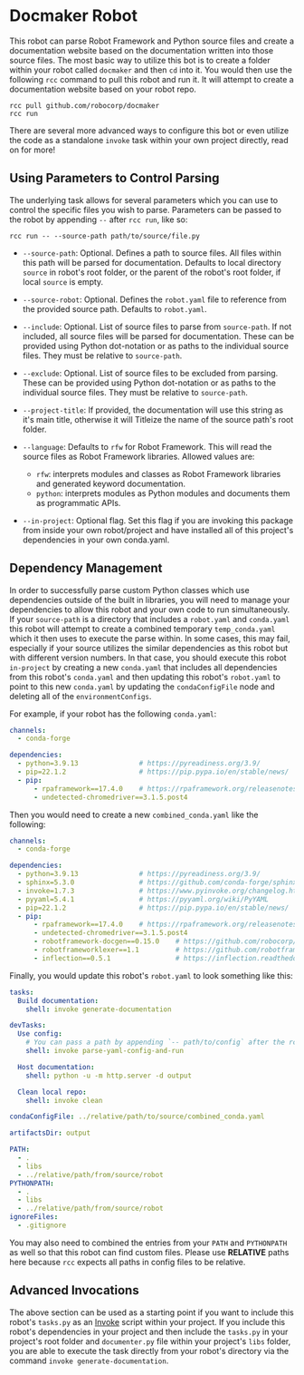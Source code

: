 # Docmaker Robot

This robot can parse Robot Framework and Python source files and create a documentation website based on the documentation written into those source files. The most basic way to utilize this bot is to create a folder within your robot called `docmaker` and then `cd` into it. You would then use the following `rcc` command to pull this robot and run it. It will attempt to create a documentation website based on your robot repo.

```shell
rcc pull github.com/robocorp/docmaker
rcc run
```

There are several more advanced ways to configure this bot or even utilize the code as a standalone `invoke` task within your own project directly, read on for more!

## Using Parameters to Control Parsing

The underlying task allows for several parameters which you can use to control the specific files you wish to parse. Parameters can be passed to the robot by appending `--` after `rcc run`, like so:

```shell
rcc run -- --source-path path/to/source/file.py
```

* `--source-path`: Optional. Defines a path to source files. All
    files within this path will be parsed for documentation. Defaults
    to local directory ``source`` in robot's root folder, or the
    parent of the robot's root folder, if local ``source`` is empty.
* `--source-robot`: Optional. Defines the ``robot.yaml`` file to
    reference from the provided source path. Defaults to ``robot.yaml``.
* `--include`: Optional. List of source files to parse from
    ``source-path``. If not included, all source files will be parsed for
    documentation. These can be provided using Python dot-notation
    or as paths to the individual source files. They must be relative
    to ``source-path``.
* `--exclude`: Optional. List of source files to be excluded
    from parsing. These can be provided using Python dot-notation
    or as paths to the individual source files. They must be relative
    to ``source-path``.
* `--project-title`: If provided, the documentation will use this
    string as it's main title, otherwise it will Titleize the name
    of the source path's root folder.
* `--language`: Defaults to ``rfw`` for Robot Framework. This
    will read the source files as Robot Framework libraries. Allowed
    values are:

    - ``rfw``: interprets modules and classes as Robot Framework
    libraries and generated keyword documentation.
    - ``python``: interprets modules as Python modules and
    documents them as programmatic APIs.

* `--in-project`: Optional flag. Set this flag if you are invoking
    this package from inside your own robot/project and have installed
    all of this project's dependencies in your own conda.yaml.

## Dependency Management

In order to successfully parse custom Python classes which use dependencies outside of the built in libraries, you will need to manage your dependencies to allow this robot and your own code to run simultaneously. If your `source-path` is a directory that includes a `robot.yaml` and `conda.yaml` this robot will attempt to create a combined temporary `temp_conda.yaml` which it then uses to execute the parse within. In some cases, this may fail, especially if your source utilizes the similar dependencies as this robot but with different version numbers. In that case, you should execute this robot `in-project` by creating a new `conda.yaml` that includes all dependencies from this robot's `conda.yaml` and then updating this robot's `robot.yaml` to point to this new `conda.yaml` by updating the `condaConfigFile` node and deleting all of the `environmentConfigs`.

For example, if your robot has the following `conda.yaml`:

```yaml
channels:
  - conda-forge

dependencies:
  - python=3.9.13               # https://pyreadiness.org/3.9/ 
  - pip=22.1.2                  # https://pip.pypa.io/en/stable/news/
  - pip:
      - rpaframework==17.4.0    # https://rpaframework.org/releasenotes.html
      - undetected-chromedriver==3.1.5.post4
```

Then you would need to create a new `combined_conda.yaml` like the following:

```yaml
channels:
  - conda-forge

dependencies:
  - python=3.9.13               # https://pyreadiness.org/3.9/ 
  - sphinx=5.3.0                # https://github.com/conda-forge/sphinx-feedstock
  - invoke=1.7.3                # https://www.pyinvoke.org/changelog.html#{}
  - pyyaml=5.4.1                # https://pyyaml.org/wiki/PyYAML
  - pip=22.1.2                  # https://pip.pypa.io/en/stable/news/
  - pip:
      - rpaframework==17.4.0    # https://rpaframework.org/releasenotes.html
      - undetected-chromedriver==3.1.5.post4
      - robotframework-docgen==0.15.0    # https://github.com/robocorp/robotframework-docgen
      - robotframeworklexer==1.1         # https://github.com/robotframework/pygmentslexer
      - inflection==0.5.1                # https://inflection.readthedocs.io/en/latest/#changelog
```

Finally, you would update this robot's `robot.yaml` to look something like this:

```yaml
tasks:
  Build documentation:
    shell: invoke generate-documentation 

devTasks:
  Use config:
    # You can pass a path by appending `-- path/to/config` after the rcc command.
    shell: invoke parse-yaml-config-and-run

  Host documentation:
    shell: python -u -m http.server -d output

  Clean local repo:
    shell: invoke clean

condaConfigFile: ../relative/path/to/source/combined_conda.yaml

artifactsDir: output  

PATH:
  - .
  - libs
  - ../relative/path/from/source/robot
PYTHONPATH:
  - .
  - libs
  - ../relative/path/from/source/robot
ignoreFiles:
  - .gitignore
```

You may also need to combined the entries from your `PATH` and `PYTHONPATH` as well so that this robot can find custom files. Please use **RELATIVE** paths here because `rcc` expects all paths in config files to be relative.

## Advanced Invocations

The above section can be used as a starting point if you want to include this robot's `tasks.py` as an [Invoke](https://www.pyinvoke.org/) script within your project. If you include this robot's dependencies in your project and then include the `tasks.py` in your project's root folder and `documenter.py` file within your project's `libs` folder, you are able to execute the task directly from your robot's directory via the command `invoke generate-documentation`.